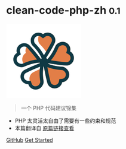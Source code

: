 # clean-code-php-zh <small>0.1</small>

![logo](img/logo.svg)

> 一个 PHP 代码建议锦集

- PHP 太灵活太自由了需要有一些约束和规范
- 本篇翻译自 [原篇链接查看](https://github.com/jupeter/clean-code-php)

[GitHub](https://github.com/mousezheng/clean-code-php-zh)
[Get Started](#简介)
